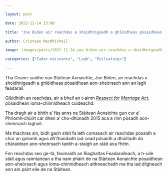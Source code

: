 ```yaml
---

layout: post

date: 2022-12-14 13:00

title: "Joe Biden air reachdas a shoidhnigeadh a ghlèidheas pòsaidhean aon-sheòrsach ann an lagh feadarail"

author: Crìstean MacMhìcheil

image: /images/posts/2022-12-14-joe-biden-air-reachdas-a-shoidhnigeadh-a-ghleidheas-posaidhean-aon-sheorsach-ann-an-lagh-feadarail.webp

categories: ["Eadar-nàiseanta", "Lagh", "Poileataigs"]

---
```


Tha Ceann-suidhe nan Stàitean Aonaichte, Joe Biden, air reachdas a shoidhnigeadh a ghlèidheas pòsaidhean aon-sheòrsach ann an lagh feadarail.

Glèidhidh an reachdas, air a bheil an t-ainm [*Respect for Marriage Act*](https://en.wikipedia.org/wiki/Respect_for_Marriage_Act), pòsaidhean ioma-chinnidheach cuideachd.

Tha dragh air a bhith a’ fàs anns na Stàitean Aonaichte gun cur a’ Phrìomh‑chùirt car dhen a’ cho-dhùnadh 2015 aca a rinn pòsadh aon-sheòrsach laghail.

Ma thachras sin, bidh gach stàit fa leth comasach air reachdas pòsaidh a chur an gnìomh agus dh’fhaodadh iad cead pòsaidh a dhiùltadh do chàraidean aon-sheòrsach taobh a-staigh an stàit aca fhèin.

Fon reachdas seo ge-tà, feumaidh an Riaghaltas Feadaraileach, a h-uile stàit agus ranntairean a tha nam phàirt de na Stàitean Aonaichte pòsaidhean aon-sheòrsach agus ioma-chinnidheach aithneachadh ma tha iad dligheach ann am pàirt eile de na Stàitean.
